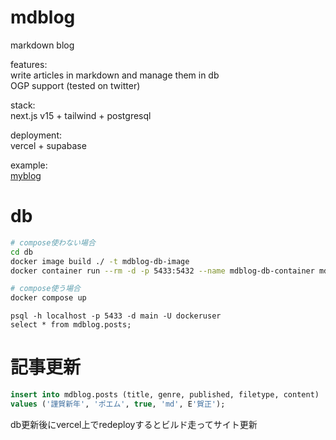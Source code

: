 # mdblog

markdown blog

features:  
write articles in markdown and manage them in db  
OGP support (tested on twitter)

stack:  
next.js v15 + tailwind + postgresql

deployment:  
vercel + supabase

example:  
[myblog](https://www.ngmtine.com/)

# db

```sh
# compose使わない場合
cd db
docker image build ./ -t mdblog-db-image
docker container run --rm -d -p 5433:5432 --name mdblog-db-container mdblog-db-image

# compose使う場合
docker compose up
```

```
psql -h localhost -p 5433 -d main -U dockeruser
select * from mdblog.posts;
```

# 記事更新

```sql
insert into mdblog.posts (title, genre, published, filetype, content)
values ('謹賀新年', 'ポエム', true, 'md', E'賀正');
```

db更新後にvercel上でredeployするとビルド走ってサイト更新
